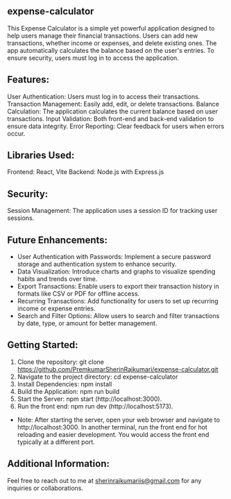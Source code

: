 ## expense-calculator

This Expense Calculator is a simple yet powerful application designed to help users manage their financial transactions. Users can add new transactions, whether income or expenses, and delete existing ones. The app automatically calculates the balance based on the user's entries. To ensure security, users must log in to access the application.

## Features:
User Authentication: Users must log in to access their transactions.
Transaction Management: Easily add, edit, or delete transactions.
Balance Calculation: The application calculates the current balance based on user transactions.
Input Validation: Both front-end and back-end validation to ensure data integrity.
Error Reporting: Clear feedback for users when errors occur.

## Libraries Used:
Frontend: React, Vite
Backend: Node.js with Express.js

## Security:
Session Management: The application uses a session ID for tracking user sessions.

## Future Enhancements:
- User Authentication with Passwords: Implement a secure password storage and authentication system to enhance security.
- Data Visualization: Introduce charts and graphs to visualize spending habits and trends over time.
- Export Transactions: Enable users to export their transaction history in formats like CSV or PDF for offline access.
- Recurring Transactions: Add functionality for users to set up recurring income or expense entries.
- Search and Filter Options: Allow users to search and filter transactions by date, type, or amount for better management.

## Getting Started:
1. Clone the repository: git clone https://github.com/PremkumarSherinRajkumari/expense-calculator.git
2. Navigate to the project directory: cd expense-calculator
3. Install Dependencies: npm install
4. Build the Application: npm run build
5. Start the Server: npm start (http://localhost:3000).
6. Run the front end: npm run dev (http://localhost:5173).
- Note: After starting the server, open your web browser and navigate to http://localhost:3000. In another terminal, run the front end for hot reloading and easier development. You would access the front end typically at a different port. 

## Additional Information:
Feel free to reach out to me at sherinrajkumariis@gmail.com for any inquiries or collaborations.
